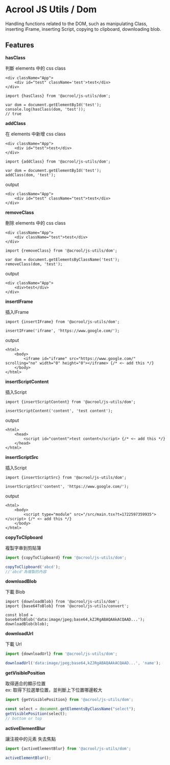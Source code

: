 # Acrool JS Utils / Dom

<p>
    Handling functions related to the DOM, such as manipulating Class, inserting iFrame, inserting Script, copying to clipboard, downloading blob.
</p>



## Features

**hasClass**

判斷 elements 中的 css class

```tsx
<div className="App">
    <div id="test" className='test'>test</div> 
</div>
```
```tsx
import {hasClass} from '@acrool/js-utils/dom';

var dom = document.getElementById('test');
console.log(hasClass(dom, 'test'));
// true
```

**addClass**

在 elements 中新增 css class

```tsx
<div className="App">
    <div id="test">test</div>
</div>
```

```tsx
import {addClass} from '@acrool/js-utils/dom';

var dom = document.getElementById('test');
addClass(dom, 'test');
```
output
```tsx
<div className="App">
    <div id="test" className="test">test</div>
</div>
```

**removeClass**

刪除 elements 中的 css class
```tsx
<div className="App">
    <div className="test">test</div>
</div>
```
```tsx
import {removeClass} from '@acrool/js-utils/dom';

var dom = document.getElementsByClassName('test');
removeClass(dom, 'test');
```
output
```tsx
<div className="App">
    <div>test</div>
</div>
````

**insertIFrame**

插入IFrame

```tsx
import {insertIFrame} from '@acrool/js-utils/dom';

insertIFrame('iframe', 'https://www.google.com/');
```

output
```tsx
<html>
    <body>
        <iframe id="iframe" src="https://www.google.com/" scrolling="no" width="0" height="0"></iframe> {/* <~ add this */}
    </body>
</html>
```

**insertScriptContent**

插入Script

```tsx
import {insertScriptContent} from '@acrool/js-utils/dom';

insertScriptContent('content', 'test content');
```
output
```tsx
<html>
    <head>
        <script id="content">test content</script> {/* <~ add this */}
    </head>
</html>
```

**insertScriptSrc**

插入Script

```tsx
import {insertScriptSrc} from '@acrool/js-utils/dom';

insertScriptSrc('content', 'https://www.google.com/');
```
output
```tsx
<html>
    <body>
        <script type="module" src="/src/main.tsx?t=1722597359935"></script> {/* <~ add this */}
    </body>
</html>
```

**copyToClipboard**

複製字串到剪貼簿

```ts
import {copyToClipboard} from '@acrool/js-utils/dom';

copyToClipboard('abcd');
//'abcd'為複製的內容
```

**downloadBlob**

下載 Blob

```tsx
import {downloadBlob} from '@acrool/js-utils/dom';
import {base64ToBlob} from '@acrool/js-utils/convert';

const blod = base64ToBlob('data:image/jpeg;base64,kZJRgABAQAAkACQAAD...');
downloadBlob(blob);
```

**downloadUrl**

下載 Url

```ts
import {downloadUrl} from '@acrool/js-utils/dom';

downloadUrl('data:image/jpeg;base64,kZJRgABAQAAkACQAAD...', 'name');
```

**getVisiblePosition**

取得適合的顯示位置  
ex: 取得下拉選單位置，並判斷上下位置哪邊較大

```ts
import {getVisiblePosition} from '@acrool/js-utils/dom';

const select = document.getElementsByClassName("select");
getVisiblePosition(select);
// bottom or top
```

**activeElementBlur**

讓注視中的元素 失去焦點

```ts
import {activeElementBlur} from '@acrool/js-utils/dom';

activeElementBlur();
```